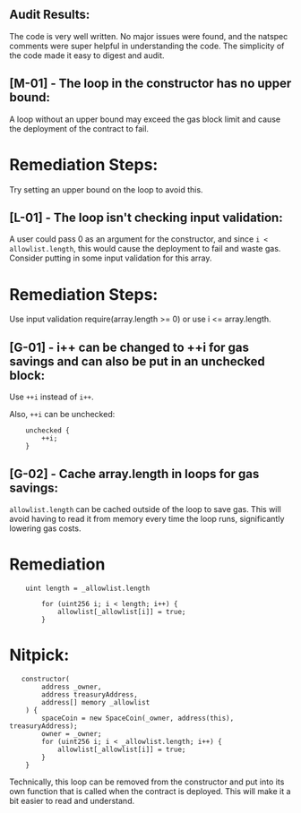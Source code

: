 ## Audit Results:

The code is very well written. No major issues were found, and the natspec comments were super helpful in understanding the code. The simplicity of the code made it easy to digest and audit.
## [M-01] - The loop in the constructor has no upper bound:
A loop without an upper bound may exceed the gas block limit and cause the deployment of the contract to fail.

# Remediation Steps:
Try setting an upper bound on the loop to avoid this.

## [L-01] - The loop isn't checking input validation:
A user could pass 0 as an argument for the constructor, and since `i < allowlist.length`, this would cause the deployment to fail and waste gas. Consider putting in some input validation for this array.

# Remediation Steps:
Use input validation require(array.length >= 0) or use i <= array.length.

## [G-01] - i++ can be changed to ++i for gas savings and can also be put in an unchecked block:
Use `++i` instead of `i++`.

Also, `++i` can be unchecked:

```
    unchecked {
        ++i;
    }
```

## [G-02] - Cache array.length in loops for gas savings:
`allowlist.length` can be cached outside of the loop to save gas. This will avoid having to read it from memory every time the loop runs, significantly lowering gas costs.

# Remediation 

```
    uint length = _allowlist.length
    
        for (uint256 i; i < length; i++) {
            allowlist[_allowlist[i]] = true;
        }
```

# Nitpick:

```
   constructor(
        address _owner,
        address treasuryAddress,
        address[] memory _allowlist
    ) {
        spaceCoin = new SpaceCoin(_owner, address(this), treasuryAddress);
        owner = _owner;
        for (uint256 i; i < _allowlist.length; i++) {
            allowlist[_allowlist[i]] = true;
        }
    }
```
Technically, this loop can be removed from the constructor and put into its own function that is called when the contract is deployed. This will make it a bit easier to read and understand.